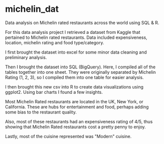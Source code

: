# michelin_dat
Data analysis on Michelin rated restaurants across the world using SQL & R.

For this data analysis project I retrieved a dataset from Kaggle that pertained to Michelin rated restaurants.
Data included expensiveness, location, michelin rating and food type/category.

I first brought the dataset into excel for some minor data cleaning and preliminary analysis.

Then I brought the dataset into SQL (BigQuery).  Here, I compiled all of the tables together into one sheet.
They were originally separated by Michelin Rating (1, 2, 3), so I compiled them into one table for easier analysis.

I then brought this new csv into R to create data visualizations using ggplot2.
Using bar charts I found a few insights.

Most Michelin Rated restaurants are located in the UK, New York, or California.  These are hubs for entertainment and food,
perhaps adding some bias to the restaurant quality.

Also, most of these restaurants had an expensiveness rating of 4/5, thus showing that Michelin Rated restaurants cost a pretty penny to enjoy.

Lastly, most of the cuisine represented was "Modern" cuisine.
